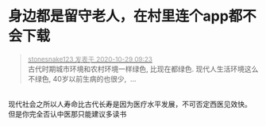# 身边都是留守老人，在村里连个app都不会下载


<div class="quote"><blockquote><font size="2"><a href="https://www.hostloc.com/forum.php?mod=redirect&amp;goto=findpost&amp;pid=9367614&amp;ptid=759362" target="_blank"><font color="#999999">stonesnake123 发表于 2020-10-29 09:23</font></a></font><br />
古代时期城市环境和农村环境一样绿色, 比现在都绿色. 现代人生活环境这么不绿色, 40岁以前生病的也很少,&nbsp;&nbsp;...</blockquote></div><br />
现代社会之所以人寿命比古代长寿是因为医疗水平发展，不可否定西医见效快。<br />
但是你完全否认中医那只能建议多读书<img id="aimg_rx2XA" onclick="zoom(this, this.src, 0, 0, 0)" class="zoom" src="https://cdn.jsdelivr.net/gh/hishis/forum-master/public/images/patch.gif" onmouseover="img_onmouseoverfunc(this)" onload="thumbImg(this)" border="0" alt="" />

